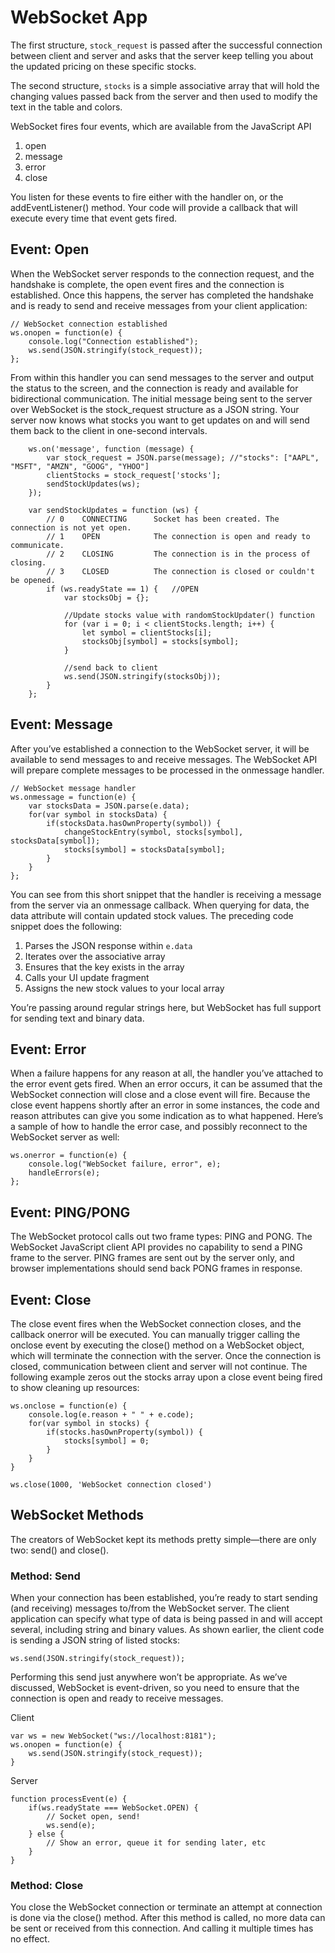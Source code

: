# WebSocket App

The first structure, ```stock_request``` is passed after the successful connection between client and server and asks that the server keep telling you about the updated pricing on these specific stocks.

The second structure, ```stocks``` is a simple associative array that will hold the changing values passed back from the server and then used to modify the text in the table and colors.

WebSocket fires four events, which are available from the JavaScript API
1. open
2. message
3. error
4. close

You listen for these events to fire either with the handler on<event name>, or the addEventListener() method. Your code will provide a callback that will execute every time that event gets fired.

## Event: Open
When the WebSocket server responds to the connection request, and the handshake is complete, the open event fires and the connection is established. Once this happens, the server has completed the handshake and is ready to send and receive messages from your client application:
```
// WebSocket connection established
ws.onopen = function(e) {
	console.log("Connection established");
	ws.send(JSON.stringify(stock_request));
};
```
From within this handler you can send messages to the server and output the status to the screen, and the connection is ready and available for bidirectional communication. The initial message being sent to the server over WebSocket is the stock_request structure as a JSON string. Your server now knows what stocks you want to get updates on and will send them back to the client in one-second intervals.
```
    ws.on('message', function (message) {
        var stock_request = JSON.parse(message); //"stocks": ["AAPL", "MSFT", "AMZN", "GOOG", "YHOO"]
        clientStocks = stock_request['stocks'];
        sendStockUpdates(ws);
    });

    var sendStockUpdates = function (ws) {
        // 0    CONNECTING      Socket has been created. The connection is not yet open.
        // 1    OPEN            The connection is open and ready to communicate.
        // 2    CLOSING         The connection is in the process of closing.
        // 3    CLOSED          The connection is closed or couldn't be opened.
        if (ws.readyState == 1) {   //OPEN
            var stocksObj = {};

            //Update stocks value with randomStockUpdater() function
            for (var i = 0; i < clientStocks.length; i++) {
                let symbol = clientStocks[i];
                stocksObj[symbol] = stocks[symbol];
            }

            //send back to client
            ws.send(JSON.stringify(stocksObj));
        }
    };
```

## Event: Message
After you’ve established a connection to the WebSocket server, it will be available to send messages to and receive messages.
The WebSocket API will prepare complete messages to be processed in the onmessage handler.
```
// WebSocket message handler
ws.onmessage = function(e) {
    var stocksData = JSON.parse(e.data);
    for(var symbol in stocksData) {
        if(stocksData.hasOwnProperty(symbol)) {
            changeStockEntry(symbol, stocks[symbol], stocksData[symbol]);
            stocks[symbol] = stocksData[symbol];
        }
    }
};
```
You can see from this short snippet that the handler is receiving a message from the server via an onmessage callback. When querying for data, the data attribute will contain updated stock values. The preceding code snippet does the following:

1. Parses the JSON response within ```e.data```
2. Iterates over the associative array
3. Ensures that the key exists in the array
4. Calls your UI update fragment
5. Assigns the new stock values to your local array

You’re passing around regular strings here, but WebSocket has full support for sending text and binary data.

## Event: Error
When a failure happens for any reason at all, the handler you’ve attached to the error event gets fired. When an error occurs, it can be assumed that the WebSocket connection will close and a close event will fire. Because the close event happens shortly after an error in some instances, the code and reason attributes can give you some indication as to what happened. Here’s a sample of how to handle the error case, and possibly reconnect to the WebSocket server as well:
```
ws.onerror = function(e) {
	console.log("WebSocket failure, error", e);
	handleErrors(e);
};
```

## Event: PING/PONG
The WebSocket protocol calls out two frame types: PING and PONG. The WebSocket JavaScript client API provides no capability to send a PING frame to the server. PING frames are sent out by the server only, and browser implementations should send back PONG frames in response.

## Event: Close
The close event fires when the WebSocket connection closes, and the callback onerror will be executed. You can manually trigger calling the onclose event by executing the close() method on a WebSocket object, which will terminate the connection with the server. Once the connection is closed, communication between client and server will not continue. The following example zeros out the stocks array upon a close event being fired to show cleaning up resources:
```
ws.onclose = function(e) {
	console.log(e.reason + " " + e.code);
	for(var symbol in stocks) {
		if(stocks.hasOwnProperty(symbol)) {
			stocks[symbol] = 0;
		}
	}
}

ws.close(1000, 'WebSocket connection closed')
```

## WebSocket Methods
The creators of WebSocket kept its methods pretty simple—there are only two: send() and close().
### Method: Send
When your connection has been established, you’re ready to start sending (and receiving) messages to/from the WebSocket server. The client application can specify what type of data is being passed in and will accept several, including string and binary values. As shown earlier, the client code is sending a JSON string of listed stocks:
```
ws.send(JSON.stringify(stock_request));
```
Performing this send just anywhere won’t be appropriate. As we’ve discussed, WebSocket is event-driven, so you need to ensure that the connection is open and ready to receive messages.

Client
```
var ws = new WebSocket("ws://localhost:8181");
ws.onopen = function(e) {
	ws.send(JSON.stringify(stock_request));
}
```
Server
```
function processEvent(e) {
	if(ws.readyState === WebSocket.OPEN) {
		// Socket open, send!
		ws.send(e);
	} else {
		// Show an error, queue it for sending later, etc
	}
}

```

### Method: Close
You close the WebSocket connection or terminate an attempt at connection is done via the close() method. After this method is called, no more data can be sent or received from this connection. And calling it multiple times has no effect.


